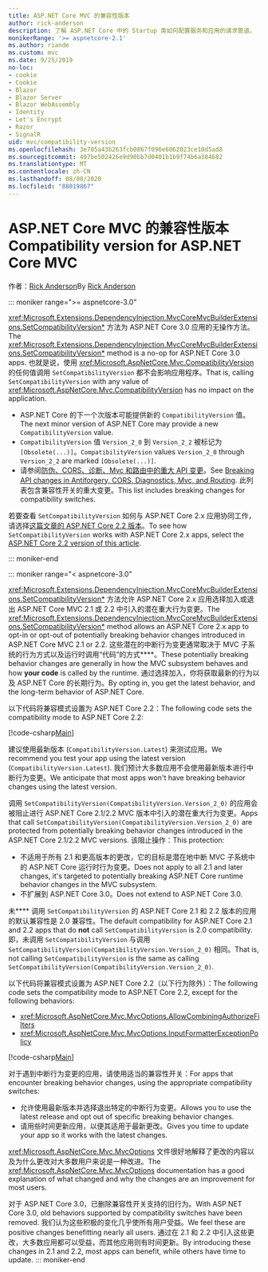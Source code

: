 ```yaml
---
title: ASP.NET Core MVC 的兼容性版本
author: rick-anderson
description: 了解 ASP.NET Core 中的 Startup 类如何配置服务和应用的请求管道。
monikerRange: '>= aspnetcore-2.1'
ms.author: riande
ms.custom: mvc
ms.date: 9/25/2019
no-loc:
- cookie
- Cookie
- Blazor
- Blazor Server
- Blazor WebAssembly
- Identity
- Let's Encrypt
- Razor
- SignalR
uid: mvc/compatibility-version
ms.openlocfilehash: 3e705a43b263fcb0867f096e6062023ce10d5ad8
ms.sourcegitcommit: 497be502426e9d90bb7d0401b1b9f74b6a384682
ms.translationtype: MT
ms.contentlocale: zh-CN
ms.lasthandoff: 08/08/2020
ms.locfileid: "88019867"
---
```

# <a name="compatibility-version-for-aspnet-core-mvc"></a><span data-ttu-id="2d7d3-103">ASP.NET Core MVC 的兼容性版本</span><span class="sxs-lookup"><span data-stu-id="2d7d3-103">Compatibility version for ASP.NET Core MVC</span></span>

<span data-ttu-id="2d7d3-104">作者：[Rick Anderson](https://twitter.com/RickAndMSFT)</span><span class="sxs-lookup"><span data-stu-id="2d7d3-104">By [Rick Anderson](https://twitter.com/RickAndMSFT)</span></span>

::: moniker range=">= aspnetcore-3.0"

<span data-ttu-id="2d7d3-105"><xref:Microsoft.Extensions.DependencyInjection.MvcCoreMvcBuilderExtensions.SetCompatibilityVersion*> 方法为 ASP.NET Core 3.0 应用的无操作方法。</span><span class="sxs-lookup"><span data-stu-id="2d7d3-105">The <xref:Microsoft.Extensions.DependencyInjection.MvcCoreMvcBuilderExtensions.SetCompatibilityVersion*> method is a no-op for ASP.NET Core 3.0 apps.</span></span> <span data-ttu-id="2d7d3-106">也就是说，使用 <xref:Microsoft.AspNetCore.Mvc.CompatibilityVersion> 的任何值调用 `SetCompatibilityVersion` 都不会影响应用程序。</span><span class="sxs-lookup"><span data-stu-id="2d7d3-106">That is, calling `SetCompatibilityVersion` with any value of <xref:Microsoft.AspNetCore.Mvc.CompatibilityVersion> has no impact on the application.</span></span>

* <span data-ttu-id="2d7d3-107">ASP.NET Core 的下一个次版本可能提供新的 `CompatibilityVersion` 值。</span><span class="sxs-lookup"><span data-stu-id="2d7d3-107">The next minor version of ASP.NET Core may provide a new `CompatibilityVersion` value.</span></span>
* <span data-ttu-id="2d7d3-108">`CompatibilityVersion` 值 `Version_2_0` 到 `Version_2_2` 被标记为 `[Obsolete(...)]`。</span><span class="sxs-lookup"><span data-stu-id="2d7d3-108">`CompatibilityVersion` values `Version_2_0` through `Version_2_2` are marked `[Obsolete(...)]`.</span></span>
* <span data-ttu-id="2d7d3-109">请参阅[防伪、CORS、诊断、Mvc 和路由中的重大 API 变更](https://github.com/aspnet/Announcements/issues/387)。</span><span class="sxs-lookup"><span data-stu-id="2d7d3-109">See [Breaking API changes in Antiforgery, CORS, Diagnostics, Mvc, and Routing](https://github.com/aspnet/Announcements/issues/387).</span></span> <span data-ttu-id="2d7d3-110">此列表包含兼容性开关的重大变更。</span><span class="sxs-lookup"><span data-stu-id="2d7d3-110">This list includes breaking changes for compatibility switches.</span></span>

<span data-ttu-id="2d7d3-111">若要查看 `SetCompatibilityVersion` 如何与 ASP.NET Core 2.x 应用协同工作，请选择[这篇文章的 ASP.NET Core 2.2 版本](https://docs.microsoft.com/aspnet/core/mvc/compatibility-version?view=aspnetcore-2.2)。</span><span class="sxs-lookup"><span data-stu-id="2d7d3-111">To see how `SetCompatibilityVersion` works with ASP.NET Core 2.x apps, select the [ASP.NET Core 2.2 version of this article](https://docs.microsoft.com/aspnet/core/mvc/compatibility-version?view=aspnetcore-2.2).</span></span>

::: moniker-end

::: moniker range="< aspnetcore-3.0"

<span data-ttu-id="2d7d3-112"><xref:Microsoft.Extensions.DependencyInjection.MvcCoreMvcBuilderExtensions.SetCompatibilityVersion*> 方法允许 ASP.NET Core 2.x 应用选择加入或退出 ASP.NET Core MVC 2.1 或 2.2 中引入的潜在重大行为变更。</span><span class="sxs-lookup"><span data-stu-id="2d7d3-112">The <xref:Microsoft.Extensions.DependencyInjection.MvcCoreMvcBuilderExtensions.SetCompatibilityVersion*> method allows an ASP.NET Core 2.x app to opt-in or opt-out of potentially breaking behavior changes introduced in ASP.NET Core MVC 2.1 or 2.2.</span></span> <span data-ttu-id="2d7d3-113">这些潜在的中断行为变更通常取决于 MVC 子系统的行为方式以及运行时调用“代码”的方式\*\*\*\*。</span><span class="sxs-lookup"><span data-stu-id="2d7d3-113">These potentially breaking behavior changes are generally in how the MVC subsystem behaves and how **your code** is called by the runtime.</span></span> <span data-ttu-id="2d7d3-114">通过选择加入，你将获取最新的行为以及 ASP.NET Core 的长期行为。</span><span class="sxs-lookup"><span data-stu-id="2d7d3-114">By opting in, you get the latest behavior, and the long-term behavior of ASP.NET Core.</span></span>

<span data-ttu-id="2d7d3-115">以下代码将兼容模式设置为 ASP.NET Core 2.2：</span><span class="sxs-lookup"><span data-stu-id="2d7d3-115">The following code sets the compatibility mode to ASP.NET Core 2.2:</span></span>

[!code-csharp[Main](compatibility-version/samples/2.x/CompatibilityVersionSample/Startup.cs?name=snippet1)]

<span data-ttu-id="2d7d3-116">建议使用最新版本 (`CompatibilityVersion.Latest`) 来测试应用。</span><span class="sxs-lookup"><span data-stu-id="2d7d3-116">We recommend you test your app using the latest version (`CompatibilityVersion.Latest`).</span></span> <span data-ttu-id="2d7d3-117">我们预计大多数应用不会使用最新版本进行中断行为变更。</span><span class="sxs-lookup"><span data-stu-id="2d7d3-117">We anticipate that most apps won't have breaking behavior changes using the latest version.</span></span>

<span data-ttu-id="2d7d3-118">调用 `SetCompatibilityVersion(CompatibilityVersion.Version_2_0)` 的应用会被阻止进行 ASP.NET Core 2.1/2.2 MVC 版本中引入的潜在重大行为变更。</span><span class="sxs-lookup"><span data-stu-id="2d7d3-118">Apps that call `SetCompatibilityVersion(CompatibilityVersion.Version_2_0)` are protected from potentially breaking behavior changes introduced in the ASP.NET Core 2.1/2.2 MVC versions.</span></span> <span data-ttu-id="2d7d3-119">该阻止操作：</span><span class="sxs-lookup"><span data-stu-id="2d7d3-119">This protection:</span></span>

* <span data-ttu-id="2d7d3-120">不适用于所有 2.1 和更高版本的更改，它的目标是潜在地中断 MVC 子系统中的 ASP.NET Core 运行时行为变更。</span><span class="sxs-lookup"><span data-stu-id="2d7d3-120">Does not apply to all 2.1 and later changes, it's targeted to potentially breaking ASP.NET Core runtime behavior changes in the MVC subsystem.</span></span>
* <span data-ttu-id="2d7d3-121">不扩展到 ASP.NET Core 3.0。</span><span class="sxs-lookup"><span data-stu-id="2d7d3-121">Does not extend to ASP.NET Core 3.0.</span></span>

<span data-ttu-id="2d7d3-122">未\*\*\*\* 调用 `SetCompatibilityVersion` 的 ASP.NET Core 2.1 和 2.2 版本的应用的默认兼容性是 2.0 兼容性。</span><span class="sxs-lookup"><span data-stu-id="2d7d3-122">The default compatibility for ASP.NET Core 2.1 and 2.2 apps that do **not** call `SetCompatibilityVersion` is 2.0 compatibility.</span></span> <span data-ttu-id="2d7d3-123">即，未调用 `SetCompatibilityVersion` 与调用 `SetCompatibilityVersion(CompatibilityVersion.Version_2_0)` 相同。</span><span class="sxs-lookup"><span data-stu-id="2d7d3-123">That is, not calling `SetCompatibilityVersion` is the same as calling `SetCompatibilityVersion(CompatibilityVersion.Version_2_0)`.</span></span>

<span data-ttu-id="2d7d3-124">以下代码将兼容模式设置为 ASP.NET Core 2.2（以下行为除外）：</span><span class="sxs-lookup"><span data-stu-id="2d7d3-124">The following code sets the compatibility mode to ASP.NET Core 2.2, except for the following behaviors:</span></span>

* <xref:Microsoft.AspNetCore.Mvc.MvcOptions.AllowCombiningAuthorizeFilters>
* <xref:Microsoft.AspNetCore.Mvc.MvcOptions.InputFormatterExceptionPolicy>

[!code-csharp[Main](compatibility-version/samples/2.x/CompatibilityVersionSample/Startup2.cs?name=snippet1)]

<span data-ttu-id="2d7d3-125">对于遇到中断行为变更的应用，请使用适当的兼容性开关：</span><span class="sxs-lookup"><span data-stu-id="2d7d3-125">For apps that encounter breaking behavior changes, using the appropriate compatibility switches:</span></span>

* <span data-ttu-id="2d7d3-126">允许使用最新版本并选择退出特定的中断行为变更。</span><span class="sxs-lookup"><span data-stu-id="2d7d3-126">Allows you to use the latest release and opt out of specific breaking behavior changes.</span></span>
* <span data-ttu-id="2d7d3-127">请用些时间更新应用，以便其适用于最新更改。</span><span class="sxs-lookup"><span data-stu-id="2d7d3-127">Gives you time to update your app so it works with the latest changes.</span></span>

<span data-ttu-id="2d7d3-128"><xref:Microsoft.AspNetCore.Mvc.MvcOptions> 文件很好地解释了更改的内容以及为什么更改对大多数用户来说是一种改进。</span><span class="sxs-lookup"><span data-stu-id="2d7d3-128">The <xref:Microsoft.AspNetCore.Mvc.MvcOptions> documentation has a good explanation of what changed and why the changes are an improvement for most users.</span></span>

<span data-ttu-id="2d7d3-129">对于 ASP.NET Core 3.0，已删除兼容性开关支持的旧行为。</span><span class="sxs-lookup"><span data-stu-id="2d7d3-129">With ASP.NET Core 3.0, old behaviors supported by compatibility switches have been removed.</span></span> <span data-ttu-id="2d7d3-130">我们认为这些积极的变化几乎使所有用户受益。</span><span class="sxs-lookup"><span data-stu-id="2d7d3-130">We feel these are positive changes benefitting nearly all users.</span></span> <span data-ttu-id="2d7d3-131">通过在 2.1 和 2.2 中引入这些更改，大多数应用都可以受益，而其他应用则有时间更新。</span><span class="sxs-lookup"><span data-stu-id="2d7d3-131">By introducing these changes in 2.1 and 2.2, most apps can benefit, while others have time to update.</span></span>
::: moniker-end
